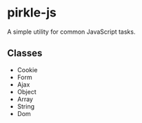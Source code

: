 pirkle-js
=========

A simple utility for common JavaScript tasks.

Classes
-------
* Cookie
* Form
* Ajax
* Object
* Array
* String
* Dom
